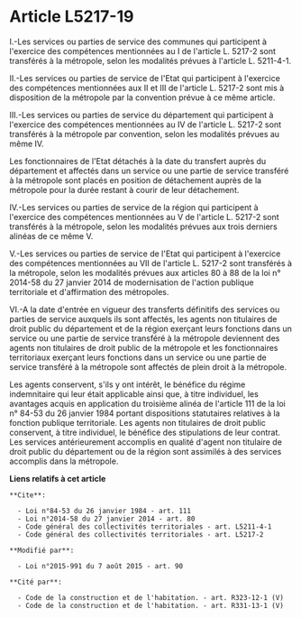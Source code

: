 # Article L5217-19

I.-Les services ou parties de service des communes qui participent à l'exercice des compétences mentionnées au I de l'article
L. 5217-2 sont transférés à la métropole, selon les modalités prévues à l'article L. 5211-4-1. 

II.-Les services ou parties de service de l'Etat qui participent à l'exercice des compétences mentionnées aux II et III de
l'article L. 5217-2 sont mis à disposition de la métropole par la convention prévue à ce même article. 

III.-Les services ou parties de service du département qui participent à l'exercice des compétences mentionnées au IV de
l'article L. 5217-2 sont transférés à la métropole par convention, selon les modalités prévues au même IV. 

Les fonctionnaires de l'Etat détachés à la date du transfert auprès du département et affectés dans un service ou une partie
de service transféré à la métropole sont placés en position de détachement auprès de la métropole pour la durée restant à
courir de leur détachement. 

IV.-Les services ou parties de service de la région qui participent à l'exercice des compétences mentionnées au V de
l'article L. 5217-2 sont transférés à la métropole, selon les modalités prévues aux trois derniers alinéas de ce même V. 

V.-Les services ou parties de service de l'Etat qui participent à l'exercice des compétences mentionnées au VII de l'article
L. 5217-2 sont transférés à la métropole, selon les modalités prévues aux articles 80 à 88 de la loi n° 2014-58 du 27 janvier
2014 de modernisation de l'action publique territoriale et d'affirmation des métropoles. 

VI.-A la date d'entrée en vigueur des transferts définitifs des services ou parties de service auxquels ils sont affectés,
les agents non titulaires de droit public du département et de la région exerçant leurs fonctions dans un service ou une
partie de service transféré à la métropole deviennent des agents non titulaires de droit public de la métropole et les
fonctionnaires territoriaux exerçant leurs fonctions dans un service ou une partie de service transféré à la métropole sont
affectés de plein droit à la métropole. 

Les agents conservent, s'ils y ont intérêt, le bénéfice du régime indemnitaire qui leur était applicable ainsi que, à titre
individuel, les avantages acquis en application du troisième alinéa de l'article 111 de la loi n° 84-53 du 26 janvier 1984
portant dispositions statutaires relatives à la fonction publique territoriale. Les agents non titulaires de droit public
conservent, à titre individuel, le bénéfice des stipulations de leur contrat. Les services antérieurement accomplis en
qualité d'agent non titulaire de droit public du département ou de la région sont assimilés à des services accomplis dans la
métropole.

**Liens relatifs à cet article**

	**Cite**:

	  - Loi n°84-53 du 26 janvier 1984 - art. 111
	  - Loi n°2014-58 du 27 janvier 2014 - art. 80
	  - Code général des collectivités territoriales - art. L5211-4-1
	  - Code général des collectivités territoriales - art. L5217-2

	**Modifié par**:

	  - Loi n°2015-991 du 7 août 2015 - art. 90

	**Cité par**:

	  - Code de la construction et de l'habitation. - art. R323-12-1 (V)
	  - Code de la construction et de l'habitation. - art. R331-13-1 (V)
